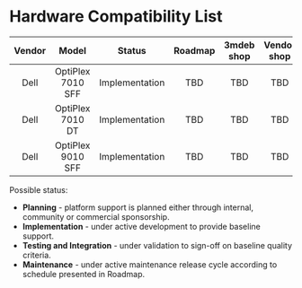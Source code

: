 # Hardware Compatibility List

| Vendor | Model | Status | Roadmap | 3mdeb shop | Vendor shop | Releases |
:-------:|:-----:|:------:|:-------:|:----------:|:-----------:|:--------:|
|Dell    | OptiPlex 7010 SFF | Implementation | TBD | TBD | TBD | [link](dell_optiplex/releases.md) |
|Dell    | OptiPlex 7010 DT | Implementation | TBD | TBD | TBD | [link](dell_optiplex/releases.md) |
|Dell    | OptiPlex 9010 SFF | Implementation | TBD | TBD | TBD | [link](dell_optiplex/releases.md) |

Possible status:

* **Planning** - platform support is planned either through internal, community
  or commercial sponsorship.
* **Implementation** - under active development to provide baseline support.
* **Testing and Integration** - under validation to sign-off on baseline
  quality criteria.
* **Maintenance** - under active maintenance release cycle according to
  schedule presented in Roadmap.


